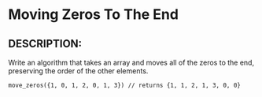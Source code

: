 # Moving Zeros To The End 
## DESCRIPTION:
Write an algorithm that takes an array and moves all of the zeros to the end, preserving the order of the other elements.
```
move_zeros({1, 0, 1, 2, 0, 1, 3}) // returns {1, 1, 2, 1, 3, 0, 0}
```
